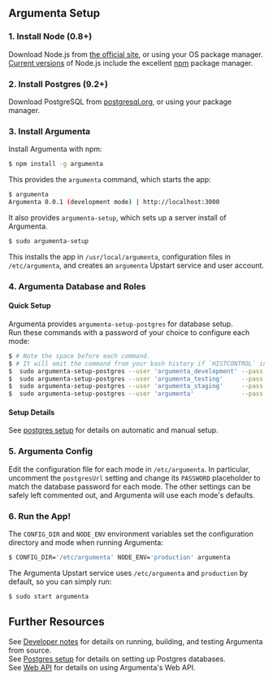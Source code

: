 
## Argumenta Setup


### 1. Install Node (0.8+)

Download Node.js from [the official site][Nodejs], or using your OS package manager.  
[Current versions][Downloads] of Node.js include the excellent [npm][Npm] package manager.

[Nodejs]: http://nodejs.org/
[Npm]: https://npmjs.org/
[Downloads]: http://nodejs.org/download/


### 2. Install Postgres (9.2+)

Download PostgreSQL from [postgresql.org][Postgres], or using your package manager.

[Postgres]: http://www.postgresql.org/


### 3. Install Argumenta

Install Argumenta with npm:

```bash
$ npm install -g argumenta
```

This provides the `argumenta` command, which starts the app:

```bash
$ argumenta
Argumenta 0.0.1 (development mode) | http://localhost:3000
```

It also provides `argumenta-setup`, which sets up a server install of Argumenta.

```bash
$ sudo argumenta-setup
```

This installs the app in `/usr/local/argumenta`, configuration files in `/etc/argumenta`, and creates an `argumenta` Upstart service and user account.


### 4. Argumenta Database and Roles

#### Quick Setup

Argumenta provides `argumenta-setup-postgres` for database setup.  
Run these commands with a password of your choice to configure each mode:

```bash
$ # Note the space before each command.
$ # It will omit the command from your bash history if `HISTCONTROL` includes `ignorespace`.
$  sudo argumenta-setup-postgres --user 'argumenta_development' --pass '<PASSWORD>' 'argumenta_development'
$  sudo argumenta-setup-postgres --user 'argumenta_testing'     --pass '<PASSWORD>' 'argumenta_testing'
$  sudo argumenta-setup-postgres --user 'argumenta_staging'     --pass '<PASSWORD>' 'argumenta_staging'
$  sudo argumenta-setup-postgres --user 'argumenta'             --pass '<PASSWORD>' 'argumenta'
```

#### Setup Details

See [postgres setup][Postgres-setup] for details on automatic and manual setup.


### 5. Argumenta Config

Edit the configuration file for each mode in `/etc/argumenta`. In particular, uncomment the `postgresUrl` setting and change its `PASSWORD` placeholder to match the database password for each mode. The other settings can be safely left commented out, and Argumenta will use each mode's defaults.


### 6. Run the App!

The `CONFIG_DIR` and `NODE_ENV` environment variables set the configuration directory and mode when running Argumenta:

```bash
$ CONFIG_DIR='/etc/argumenta' NODE_ENV='production' argumenta
```

The Argumenta Upstart service uses `/etc/argumenta` and `production` by default, so you can simply run:

```bash
$ sudo start argumenta
```


## Further Resources

See [Developer notes][Developers] for details on running, building, and testing Argumenta from source.  
See [Postgres setup][Postgres-setup] for details on setting up Postgres databases.  
See [Web API][API] for details on using Argumenta's Web API.

[Developers]: ./README.Developers.markdown
[Postgres-setup]: ./README.Postgres.markdown
[API]: ./README.API.markdown
